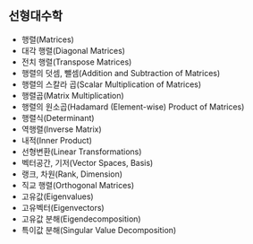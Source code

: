 ## 선형대수학
- 행렬(Matrices)
- 대각 행렬(Diagonal Matrices)
- 전치 행렬(Transpose Matrices)
- 행렬의 덧셈, 뺄셈(Addition and Subtraction of Matrices)
- 행렬의 스칼라 곱(Scalar Multiplication of Matrices)
- 행렬곱(Matrix Multiplication)
- 행렬의 원소곱(Hadamard (Element-wise) Product of Matrices)
- 행렬식(Determinant)
- 역행렬(Inverse Matrix)
- 내적(Inner Product)
- 선형변환(Linear Transformations)
- 벡터공간, 기저(Vector Spaces, Basis)
- 랭크, 차원(Rank, Dimension)
- 직교 행렬(Orthogonal Matrices)
- 고유값(Eigenvalues)
- 고유벡터(Eigenvectors)
- 고유값 분해(Eigendecomposition)
- 특이값 분해(Singular Value Decomposition)
